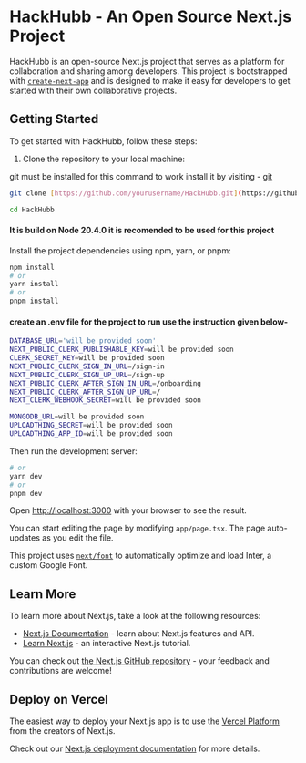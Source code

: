 # HackHubb - An Open Source Next.js Project

HackHubb is an open-source Next.js project that serves as a platform for collaboration and sharing among developers. This project is bootstrapped with [`create-next-app`](https://github.com/vercel/next.js/tree/canary/packages/create-next-app) and is designed to make it easy for developers to get started with their own collaborative projects.

## Getting Started

To get started with HackHubb, follow these steps:

1. Clone the repository to your local machine:

git must be installed for this command to work install it by visiting - [git](https://git-scm.com/)

```bash
git clone [https://github.com/yourusername/HackHubb.git](https://github.com/TanishBasu2002/HackHubb)

cd HackHubb
```

#### It is build on Node 20.4.0 it is recomended to be used for this project

Install the project dependencies using npm, yarn, or pnpm:
```bash
npm install
# or
yarn install
# or
pnpm install
```
#### create an .env file for the project to run use the instruction given below-
```bash
DATABASE_URL='will be provided soon'
NEXT_PUBLIC_CLERK_PUBLISHABLE_KEY=will be provided soon
CLERK_SECRET_KEY=will be provided soon
NEXT_PUBLIC_CLERK_SIGN_IN_URL=/sign-in
NEXT_PUBLIC_CLERK_SIGN_UP_URL=/sign-up
NEXT_PUBLIC_CLERK_AFTER_SIGN_IN_URL=/onboarding
NEXT_PUBLIC_CLERK_AFTER_SIGN_UP_URL=/
NEXT_CLERK_WEBHOOK_SECRET=will be provided soon

MONGODB_URL=will be provided soon
UPLOADTHING_SECRET=will be provided soon
UPLOADTHING_APP_ID=will be provided soon
```

Then run the development server:

```bash
# or
yarn dev
# or
pnpm dev
```

Open [http://localhost:3000](http://localhost:3000) with your browser to see the result.

You can start editing the page by modifying `app/page.tsx`. The page auto-updates as you edit the file.

This project uses [`next/font`](https://nextjs.org/docs/basic-features/font-optimization) to automatically optimize and load Inter, a custom Google Font.

## Learn More

To learn more about Next.js, take a look at the following resources:

- [Next.js Documentation](https://nextjs.org/docs) - learn about Next.js features and API.
- [Learn Next.js](https://nextjs.org/learn) - an interactive Next.js tutorial.

You can check out [the Next.js GitHub repository](https://github.com/vercel/next.js/) - your feedback and contributions are welcome!

## Deploy on Vercel

The easiest way to deploy your Next.js app is to use the [Vercel Platform](https://vercel.com/new?utm_medium=default-template&filter=next.js&utm_source=create-next-app&utm_campaign=create-next-app-readme) from the creators of Next.js.

Check out our [Next.js deployment documentation](https://nextjs.org/docs/deployment) for more details.
